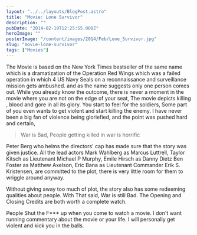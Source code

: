 ```yaml
---
layout: "../../layouts/BlogPost.astro"
title: "Movie: Lone Survivor"
description: ""
pubDate: "2014-02-19T12:25:55.000Z"
heroImage: ""
posterImage: "/content/images/2014/Feb/Lone_Survivor.jpg"
slug: "movie-lone-survivor"
tags: ["Movies"]
---
```


The Movie is based on the New York Times bestseller of the same name which is a dramatization of the Operation Red Wings which was a failed operation in which 4 US Navy Seals on a  reconnaissance and surveillance mission gets ambushed. and as the name suggests only one person comes out. 
While you already know the outcome, there is never a moment in the movie where you are not on the edge of your seat, The movie depicts killing , blood and gore in all its glory. You start to feel for the soldiers, Some part of you even wants to get violent and start killing the enemy. I have never been a big fan of violence being gloriefied, and the point was pushed hard and certain, 
> War is Bad, People getting killed in war is horrific

Peter Berg who helms the directors' cap has made sure that the story was given justice.
All the lead actors 
Mark Wahlberg as Marcus Luttrell, 
Taylor Kitsch as Lieutenant Michael P Murphy,
Emile Hirsch as Danny Dietz
Ben Foster as Matthew Axelson,
Eric Bana as Lieutenant Commander Erik S. Kristensen,
are committed to the plot, there is very little room for them to wriggle around anyway.

Without giving away too much of plot, the story also has some redeeming qualities about people. 
With That said, War is still Bad.
The Opening and Closing Credits are both worth a complete watch.

People Shut the F*** up when you come to watch a movie. I don't want running commentary about the movie or your life. I will personally get violent and kick you in the balls.
